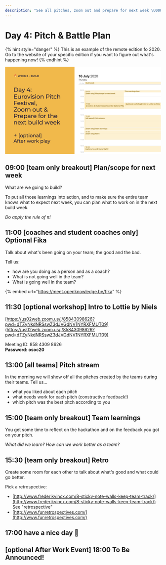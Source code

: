 ```yaml
---
description: "See all pitches, zoom out and prepare for next week \U0001F525"
---
```


# Day 4: Pitch & Battle Plan

{% hint style="danger" %}
This is an example of the remote edition fo 2020. Go to the website of your specific edition if you want to figure out what's happening now!
{% endhint %}

![](../../../../.gitbook/assets/screenshot-2020-07-15-at-21.54.57.png)

## 09:00 \[team only breakout\] Plan/scope for next week

What are we going to build?

To put all those learnings into action, and to make sure the entire team knows what to expect next week, you can plan what to work on in the next build week.

_Do apply the rule of π!_

## 11:00 \[coaches and student coaches only\] Optional Fika

Talk about what's been going on your team; the good and the bad. 

Tell us:

* how are you doing as a person and as a coach?
* What is not going well in the team?
* What is going well in the team?

{% embed url="https://meet.openknowledge.be/fika" %}

## 11:30 \[optional workshop\] Intro to Lottie by Niels

[https://us02web.zoom.us/j/85843098626?pwd=dTZyNkdNRSswZ3dJVGdNV1NYRXFMUT09](https://us02web.zoom.us/j/85843098626?pwd=dTZyNkdNRSswZ3dJVGdNV1NYRXFMUT09)

Meeting ID: 858 4309 8626  
**Password: osoc20**

## 13:00 \[all teams\] Pitch stream

In the morning we will show off all the pitches created by the teams during their teams. Tell us...

* what you liked about each pitch
* what needs work for each pitch \(constructive feedback!\)
* which pitch was the best pitch according to you

## 15:00 \[team only breakout\] Team learnings

You get some time to reflect on the hackathon and on the feedback you got on your pitch.

_What did we learn? How can we work better as a team?_

## 15:30 \[team only breakout\] Retro

Create some room for each other to talk about what's good and what could go better.

Pick a retrospective:

* [http://www.frederikvincx.com/8-sticky-note-walls-keep-team-track/](http://www.frederikvincx.com/8-sticky-note-walls-keep-team-track/) See "retrospective"
* [http://www.funretrospectives.com/](http://www.funretrospectives.com/)

## 17:00 have a nice day 🥳

## \[optional After Work Event\] 18:00 To Be Announced!

